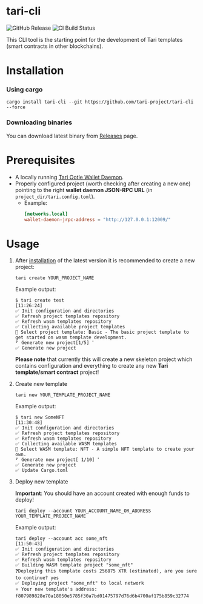 # tari-cli

![GitHub Release](https://img.shields.io/github/v/release/tari-project/tari-cli)
![CI Build Status](https://img.shields.io/github/actions/workflow/status/tari-project/tari-cli/ci.yml)

This CLI tool is the starting point for the development of Tari templates (smart contracts in other blockchains).

# Installation

### Using cargo

```shell
cargo install tari-cli --git https://github.com/tari-project/tari-cli --force
```

### Downloading binaries

You can download latest binary from [Releases](https://github.com/tari-project/tari-cli/releases) page.

# Prerequisites

- A locally
  running [Tari Ootle Wallet Daemon](https://github.com/tari-project/tari-dan?tab=readme-ov-file#running-the-tari-dan-wallet-daemon).
- Properly configured project (worth checking after creating a new one) pointing to the right **wallet daemon JSON-RPC
  URL** (in `project_dir/tari.config.toml`).
    - Example:
      ```toml
      [networks.local]
      wallet-daemon-jrpc-address = "http://127.0.0.1:12009/"
      ```

# Usage

1. After [installation](#Installation) of the latest version it is recommended to create a new project:

    ```shell
    tari create YOUR_PROJECT_NAME
    ```

   Example output:
    ```shell
    $ tari create test                                                                                                                                                                                                                                                                                                                           [11:26:24]
    ✅ Init configuration and directories
    ✅ Refresh project templates repository
    ✅ Refresh wasm templates repository
    ✅ Collecting available project templates
    🔎 Select project template: Basic - The basic project template to get started on wasm template development.
    ⠋ Generate new project[1/5] ⠁
    ✅ Generate new project
    ```
   **Please note** that currently this will create a new skeleton project which contains configuration and everything to
   create any new **Tari template/smart contract** project!

2. Create new template
    ```shell
    tari new YOUR_TEMPLATE_PROJECT_NAME
    ```

   Example output:
    ```shell
   $ tari new SomeNFT                                                                                                                                                                                                                                                                                                                      [11:30:48]
    ✅ Init configuration and directories
    ✅ Refresh project templates repository
    ✅ Refresh wasm templates repository
    ✅ Collecting available WASM templates
    🔎 Select WASM template: NFT - A simple NFT template to create your own.
    ⠋ Generate new project[ 1/10] ⠁
    ✅ Generate new project
    ✅ Update Cargo.toml
    ```

3. Deploy new template

   **Important**: You should have an account created with enough funds to deploy!

   ```shell
   tari deploy --account YOUR_ACCOUNT_NAME_OR_ADDRESS YOUR_TEMPLATE_PROJECT_NAME
   ```

   Example output:
    ```shell
    tari deploy --account acc some_nft                                                                                                                                                                                                                                                                                                    [11:50:43]
    ✅ Init configuration and directories
    ✅ Refresh project templates repository
    ✅ Refresh wasm templates repository
    ✅ Building WASM template project "some_nft"
    ❓Deploying this template costs 256875 XTR (estimated), are you sure to continue? yes
    ✅ Deploying project "some_nft" to local network
    ⭐ Your new template's address: f807989828e70a18050e5785f30a7bd01475797d76d6b4700af175b859c32774
    ```